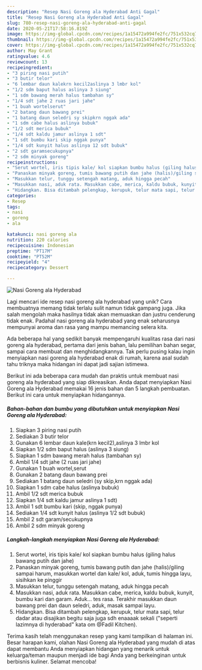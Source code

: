 ```yaml
---
description: "Resep Nasi Goreng ala Hyderabad Anti Gagal"
title: "Resep Nasi Goreng ala Hyderabad Anti Gagal"
slug: 780-resep-nasi-goreng-ala-hyderabad-anti-gagal
date: 2020-05-21T17:58:16.819Z
image: https://img-global.cpcdn.com/recipes/1a15472a994fe2fc/751x532cq70/nasi-goreng-ala-hyderabad-foto-resep-utama.jpg
thumbnail: https://img-global.cpcdn.com/recipes/1a15472a994fe2fc/751x532cq70/nasi-goreng-ala-hyderabad-foto-resep-utama.jpg
cover: https://img-global.cpcdn.com/recipes/1a15472a994fe2fc/751x532cq70/nasi-goreng-ala-hyderabad-foto-resep-utama.jpg
author: May Grant
ratingvalue: 4.6
reviewcount: 13
recipeingredient:
- "3 piring nasi putih"
- "3 butir telor"
- "6 lembar daun kalekrn kecil2aslinya 3 lmbr kol"
- "1/2 sdm baput halus aslinya 3 siung"
- "1 sdm bawang merah halus tambahan sy"
- "1/4 sdt jahe 2 ruas jari jahe"
- "1 buah wortelserut"
- "2 batang daun bawang prei"
- "1 batang daun seledri sy skipkrn nggak ada"
- "1 sdm cabe halus aslinya bubuk"
- "1/2 sdt merica bubuk"
- "1/4 sdt kaldu jamur aslinya 1 sdt"
- "1 sdt bumbu kari skip nggak punya"
- "1/4 sdt kunyit halus aslinya 12 sdt bubuk"
- "2 sdt garamsecukupnya"
- "2 sdm minyak goreng"
recipeinstructions:
- "Serut wortel, iris tipis kale/ kol siapkan bumbu halus (giling halus bawang putih dan jahe)"
- "Panaskan minyak goreng, tumis bawang putih dan jahe (halis)/giling sampai harum, masukkan wortel dan kale/ kol, aduk, tumis hingga layu, sisihkan ke pinggir"
- "Masukkan telur, tunggu setengah matang, aduk hingga pecah"
- "Masukkan nasi, aduk rata. Masukkan cabe, merica, kaldu bubuk, kunyit, bumbu kari dan garam. Aduk... tes rasa. Terakhir masukkan daun bawang prei dan daun seledri, aduk, masak sampai layu."
- "Hidangkan. Bisa ditambah pelengkap, kerupuk, telur mata sapi, telur dadar atau disajikan begitu saja juga sdh enaaaak sekali (&#34;seperti lazimnya di hyderabad&#34; kata om @Fadil Kitchen)."
categories:
- Resep
tags:
- nasi
- goreng
- ala

katakunci: nasi goreng ala 
nutrition: 220 calories
recipecuisine: Indonesian
preptime: "PT17M"
cooktime: "PT52M"
recipeyield: "4"
recipecategory: Dessert

---
```



![Nasi Goreng ala Hyderabad](https://img-global.cpcdn.com/recipes/1a15472a994fe2fc/751x532cq70/nasi-goreng-ala-hyderabad-foto-resep-utama.jpg)

Lagi mencari ide resep nasi goreng ala hyderabad yang unik? Cara membuatnya memang tidak terlalu sulit namun tidak gampang juga. Jika salah mengolah maka hasilnya tidak akan memuaskan dan justru cenderung tidak enak. Padahal nasi goreng ala hyderabad yang enak seharusnya mempunyai aroma dan rasa yang mampu memancing selera kita.

Ada beberapa hal yang sedikit banyak mempengaruhi kualitas rasa dari nasi goreng ala hyderabad, pertama dari jenis bahan, lalu pemilihan bahan segar, sampai cara membuat dan menghidangkannya. Tak perlu pusing kalau ingin menyiapkan nasi goreng ala hyderabad enak di rumah, karena asal sudah tahu triknya maka hidangan ini dapat jadi sajian istimewa.




Berikut ini ada beberapa cara mudah dan praktis untuk membuat nasi goreng ala hyderabad yang siap dikreasikan. Anda dapat menyiapkan Nasi Goreng ala Hyderabad memakai 16 jenis bahan dan 5 langkah pembuatan. Berikut ini cara untuk menyiapkan hidangannya.

<!--inarticleads1-->

##### Bahan-bahan dan bumbu yang dibutuhkan untuk menyiapkan Nasi Goreng ala Hyderabad:

1. Siapkan 3 piring nasi putih
1. Sediakan 3 butir telor
1. Gunakan 6 lembar daun kale(krn kecil2),aslinya 3 lmbr kol
1. Siapkan 1/2 sdm baput halus (aslinya 3 siung)
1. Siapkan 1 sdm bawang merah halus (tambahan sy)
1. Ambil 1/4 sdt jahe (2 ruas jari jahe)
1. Gunakan 1 buah wortel,serut
1. Gunakan 2 batang daun bawang prei
1. Sediakan 1 batang daun seledri (sy skip,krn nggak ada)
1. Siapkan 1 sdm cabe halus (aslinya bubuk)
1. Ambil 1/2 sdt merica bubuk
1. Siapkan 1/4 sdt kaldu jamur aslinya 1 sdt)
1. Ambil 1 sdt bumbu kari (skip, nggak punya)
1. Sediakan 1/4 sdt kunyit halus (aslinya 1/2 sdt bubuk)
1. Ambil 2 sdt garam/secukupnya
1. Ambil 2 sdm minyak goreng




<!--inarticleads2-->

##### Langkah-langkah menyiapkan Nasi Goreng ala Hyderabad:

1. Serut wortel, iris tipis kale/ kol siapkan bumbu halus (giling halus bawang putih dan jahe)
1. Panaskan minyak goreng, tumis bawang putih dan jahe (halis)/giling sampai harum, masukkan wortel dan kale/ kol, aduk, tumis hingga layu, sisihkan ke pinggir
1. Masukkan telur, tunggu setengah matang, aduk hingga pecah
1. Masukkan nasi, aduk rata. Masukkan cabe, merica, kaldu bubuk, kunyit, bumbu kari dan garam. Aduk... tes rasa. Terakhir masukkan daun bawang prei dan daun seledri, aduk, masak sampai layu.
1. Hidangkan. Bisa ditambah pelengkap, kerupuk, telur mata sapi, telur dadar atau disajikan begitu saja juga sdh enaaaak sekali (&#34;seperti lazimnya di hyderabad&#34; kata om @Fadil Kitchen).




Terima kasih telah menggunakan resep yang kami tampilkan di halaman ini. Besar harapan kami, olahan Nasi Goreng ala Hyderabad yang mudah di atas dapat membantu Anda menyiapkan hidangan yang menarik untuk keluarga/teman maupun menjadi ide bagi Anda yang berkeinginan untuk berbisnis kuliner. Selamat mencoba!
